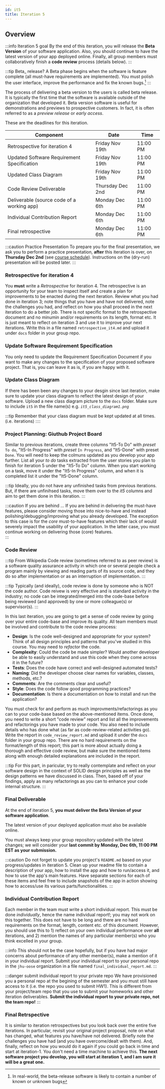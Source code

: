 ```yaml
---
id: it5
title: Iteration 5
---
```


## Overview

:::info Iteration 5 goal
By the end of this iteration, you will release the **Beta Version** of your software application. Also, you should continue to have the latest version of your app deployed online. Finally, all group members must collaboratively finish a **code review** process (details below).
:::

:::tip Beta_ release?
A Beta phase begins when the software is feature complete (all must-have requirements are implemented). You must polish the user interface, improve the performance and fix the known bugs.[^1] 
:::

The process of delivering a beta version to the users is called beta release. It is typically the first time that the software is available outside of the organization that developed it. Beta version software is useful for demonstrations and previews to prospective customers. In fact, it is often referred to as a _preview release_ or _early access_. 

[^1]: In real-world, the beta-release software is likely to contain a number of known or unknown bugs 

These are the deadlines for this iteration. 


|Component                           | Date         | Time     |
| ---------------------------------- | ------------ | -------- |
| Retrospective for iteration 4 | Friday Nov 19th | 11:00  PM |
| Updated Software Requirement Specification   | Friday Nov 19th | 11:00 PM |
| Updated Class Diagram | Friday Nov 19th | 11:00 PM |
| Code Review Deliverable | Thursday Dec 2nd | 11:00 PM |
| Deliverable (source code of a working app) | Monday Dec 6th | 11:00 PM |
| Individual Contribution Report | Monday Dec 6th | 11:00 PM |
| Final retrospective | Monday Dec 6th | 11:00 PM |


:::caution Practice Presentation
To prepare you for the final presentation, we ask you to perform a practice presentation, **after** this iteration is over, on **Thursday Dec 2nd** (see [course schedule](https://docs.google.com/spreadsheets/d/13YOLjA4aDZ47OyfB4tmESu2wtNjaIQc1vjQgUwA_Bv8/edit#gid=0)). Instructions on the (dry-run) presentation will be posted later.
:::

### Retrospective for iteration 4

You **must** write a _Retrospective_ for iteration 4. The retrospective is an opportunity for your team to inspect itself and create a plan for improvements to be enacted during the next iteration. Review what you had done in iteration 3; note things that you have and have not delivered, note the challenges you had, and reflect on how you shall proceed in the next iteration to do a better job. There is not specific format to the retrospective document and no minumin and/or requirements on its length, format etc. It is just meant to reflect on iteration 3 and use it to improve your next iterations. Write this in a file named `retrospective_it4.md` and upload it under `docs` folder in your group repo.

### Update Software Requirement Specification

You only need to update the Requirement Specification Document if you want to make any changes to the specification of your proposed software project. That is, you can leave it as is, if you are happy with it.

### Update Class Diagram

If there has been been any changes to your desgin since last iteration, make sure to update your class diagram to reflect the latest design of your software. Upload a new class diagram picture to the `docs` folder. Make sure to include `it5` in the file name(s) e.g. _`it5_class_diagram1.png`_

:::tip
Remember that your class diagram must be kept updated at all times. (i.e. iterations)
::::

### Project Planning: Giuthub Project Board

Similar to previous iterations, create three columns "It5-To Do" with _preset_ `To do`, "It5-In Progress" with _preset_ `In Progress`, and "It5-Done" with preset `Done`. You will need to keep the colmuns updated as you develop your app further. List all your _to do_ tasks extracted from the user stories you plan to finish for iteration 5 under the "It5-To Do" column. When you start working on a task, move it under the "It5-In Progress" column, and when it is completed list it under the "It5-Done" column. 

:::tip 
Ideally, you do not have any unfinished tasks from previous iterations. But, if there are unfinihsed tasks, move them over to the _it5_ columns and aim to get them done in this iteration.
:::

:::caution If you are behind ...
If you are behind in delivering the must-have features, please consider moving those into nice-to-have and instead polishing/debugging/improving what you already developed. The exception to this case is for the _core_ must-to-have features which their lack of would severely impact the usability of your application. In the latter case, you must continue working on delivering those (core) features.  
:::

### Code Review

:::tip From Wikipedia
Code review (sometimes referred to as peer review) is a software quality assurance activity in which one or several people check a program mainly by viewing and reading parts of its source code, and they do so after implementation or as an interruption of implementation.
:::

:::tip
Typically (and ideally), code review is done by someone who is NOT the code author. Code reivew is very effective and is standard activity in the industry; no code can be integrated/merged into the code-base before being reviewed (and approved) by one or more colleague(s) or supervisor(s).
:::

In this last iteration, you are going to get a sense of code review  by going over your entire code-base and improve its quality. All team members must be involved and contribute to the code review process: 

* **Design**: Is the code well-designed and appropriate for your system? Think of all design principles and patterns that you've studied in this course. You may need to _refactor_ the code.
* **Complexity**: Could the code be made simpler? Would another developer be able to easily understand and use this code when they come across it in the future?
* **Tests**: Does the code have correct and well-designed automated tests? 
* **Naming**: Did the developer choose clear names for variables, classes, methods, etc.?
* **Comments**: Are the comments clear and useful?
* **Style**: Does the code follow good programming practices?
* **Documentation**: Is there a documentation on how to install and run the application?

You must check for and perform as much improvments/refactorings as you can to your code-base based on the above-mentioned items. Once done, you need to write a short "code review" report and list all the improvements and refactorings you have made to your code. You also need to include details who has done what (as far as code-review-related activities go). Write the report in `code_review_report.md` and upload it under the `docs` folder in your group repo. There are no hard requirements on the format/length of this report; this part is more about actually doing a thorough and effective code review, but make sure the mentioned items along with enough detailed explanations are included in the report.

:::tip
For this part, in paricular, try to really contemplate and reflect on your software design in the context of SOLID design principles as well as the design patterns we have discussed in class. Then, based off of your findings, apply as many refactorings as you can to enhance your code internal structure.
:::


### Final Deliverable 

At the end of iteration 5, **you must deliver the Beta Version of your software application**.

The latest version of your deployed application must also be available online.

You must always keep your group repository updated with the latest changes; we will consider your **last commit by Monday, Dec 6th, 11:00 PM EST as your submission.**

:::caution
Do not forget to update you project's `README.md` based on your progress/updates in iteration 5. Clean up your readme file to contain a description of your app, how to install the app and how to run/access it, and how to use the app's main features. Have separate sections for each of these items and feel free to include snapshots of the app in action showing how to access/use its various parts/functionalities.
:::

### Individual Contribution Report

Each member in the team must write a short individual report. This must be done _individually_, hence the name individual report!; you may not work on this together. This does not have to be long and there are no hard requirements on the format, length, content etc. of this document. However, you should use this to 1) reflect on your own individual performance over **all** iterations, and 2) mention the names of any particular member(s) who you think excelled in your group. 

:::info
This should not be the case hopefully, but if you have had major concerns about performance of any other member(s), make a mention of it in your individual report. Submit your individual report to your personal repo in the `jhu-oose` organization in a file named `final_individual_report.md`.
:::

:::danger submit individual report to your private repo
We have provisioned you a personal repo at the begining of the semester and you must still have access to it (i.e. the repo you used to submit HW1). This is different from your project/team repo that you use to submit your homeworks and other iteration deliverables. **Submit the individual report to your private repo, not the team repo!**
:::

### Final Retrspective

It is similar to iteration retrospectives but you look back over the entire five iterations. In particular, revisit your original project proposal, note on what has changed, what features you have/have not delivered. Briefly note the challenges you have had (and you have overcome/dealt with them). And, finally, reflect on how you would do it again if you could go back in time and start at iteration-1. You don't need a time machine to achieve this. **The next software project you develop, you will start at iteration 1, and I am sure it will be a great one.**

